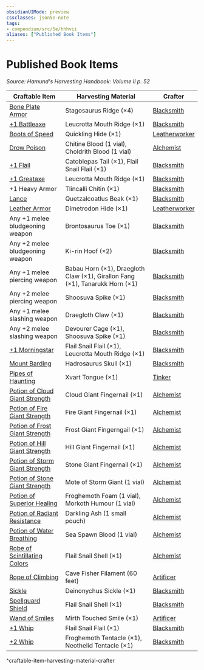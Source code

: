 ```yaml
---
obsidianUIMode: preview
cssclasses: json5e-note
tags:
- compendium/src/5e/hhhvii
aliases: ["Published Book Items"]
---
```

# Published Book Items
*Source: Hamund's Harvesting Handbook: Volume II p. 52* 

| Craftable Item | Harvesting Material | Crafter |
|----------------|---------------------|---------|
| [Bone Plate Armor](compendium/items/bone-plate-armor-hhhvii.md) | Stagosaurus Ridge (×4) | [Blacksmith](compendium/optional-features/blacksmith-hhhvi.md) |
| [+1 Battleaxe](compendium/items/1-weapon.md) | Leucrotta Mouth Ridge (×1) | [Blacksmith](compendium/optional-features/blacksmith-hhhvi.md) |
| [Boots of Speed](compendium/items/boots-of-speed.md) | Quickling Hide (×1) | [Leatherworker](compendium/optional-features/leatherworker-hhhvi.md) |
| [Drow Poison](compendium/items/drow-poison.md) | Chitine Blood (1 vial), Choldrith Blood (1 vial) | [Alchemist](compendium/optional-features/alchemist-hhhvi.md) |
| [+1 Flail](compendium/items/1-weapon.md) | Catoblepas Tail (×1), Flail Snail Flail (×1) | [Blacksmith](compendium/optional-features/blacksmith-hhhvi.md) |
| [+1 Greataxe](compendium/items/1-weapon.md) | Leucrotta Mouth Ridge (×1) | [Blacksmith](compendium/optional-features/blacksmith-hhhvi.md) |
| +1 Heavy Armor | Tlincalli Chitin (×1) | [Blacksmith](compendium/optional-features/blacksmith-hhhvi.md) |
| [Lance](compendium/items/lance.md) | Quetzalcoatlus Beak (×1) | [Blacksmith](compendium/optional-features/blacksmith-hhhvi.md) |
| [Leather Armor](compendium/items/leather-armor.md) | Dimetrodon Hide (×1) | [Leatherworker](compendium/optional-features/leatherworker-hhhvi.md) |
| Any +1 melee bludgeoning weapon | Brontosaurus Toe (×1) | [Blacksmith](compendium/optional-features/blacksmith-hhhvi.md) |
| Any +2 melee bludgeoning weapon | Ki-rin Hoof (×2) | [Blacksmith](compendium/optional-features/blacksmith-hhhvi.md) |
| Any +1 melee piercing weapon | Babau Horn (×1), Draegloth Claw (×1), Girallon Fang (×1), Tanarukk Horn (×1) | [Blacksmith](compendium/optional-features/blacksmith-hhhvi.md) |
| Any +2 melee piercing weapon | Shoosuva Spike (×1) | [Blacksmith](compendium/optional-features/blacksmith-hhhvi.md) |
| Any +1 melee slashing weapon | Draegloth Claw (×1) | [Blacksmith](compendium/optional-features/blacksmith-hhhvi.md) |
| Any +2 melee slashing weapon | Devourer Cage (×1), Shoosuva Spike (×1) | [Blacksmith](compendium/optional-features/blacksmith-hhhvi.md) |
| [+1 Morningstar](compendium/items/1-weapon.md) | Flail Snail Flail (×1), Leucrotta Mouth Ridge (×1) | [Blacksmith](compendium/optional-features/blacksmith-hhhvi.md) |
| [Mount Barding](compendium/items/barding.md) | Hadrosaurus Skull (×1) | [Blacksmith](compendium/optional-features/blacksmith-hhhvi.md) |
| [Pipes of Haunting](compendium/items/pipes-of-haunting.md) | Xvart Tongue (×1) | [Tinker](compendium/optional-features/tinker-hhhvi.md) |
| [Potion of Cloud Giant Strength](compendium/items/potion-of-cloud-giant-strength.md) | Cloud Giant Fingernail (×1) | [Alchemist](compendium/optional-features/alchemist-hhhvi.md) |
| [Potion of Fire Giant Strength](compendium/items/potion-of-fire-giant-strength.md) | Fire Giant Fingernail (×1) | [Alchemist](compendium/optional-features/alchemist-hhhvi.md) |
| [Potion of Frost Giant Strength](compendium/items/potion-of-frost-giant-strength.md) | Frost Giant Fingerngail (×1) | [Alchemist](compendium/optional-features/alchemist-hhhvi.md) |
| [Potion of Hill Giant Strength](compendium/items/potion-of-hill-giant-strength.md) | Hill Giant Fingernail (×1) | [Alchemist](compendium/optional-features/alchemist-hhhvi.md) |
| [Potion of Storm Giant Strength](compendium/items/potion-of-storm-giant-strength.md) | Stone Giant Fingernail (×1) | [Alchemist](compendium/optional-features/alchemist-hhhvi.md) |
| [Potion of Stone Giant Strength](compendium/items/potion-of-stone-giant-strength.md) | Mote of Storm Giant (1 vial) | [Alchemist](compendium/optional-features/alchemist-hhhvi.md) |
| [Potion of Superior Healing](compendium/items/potion-of-superior-healing.md) | Froghemoth Foam (1 vial), Morkoth Humour (1 vial) | [Alchemist](compendium/optional-features/alchemist-hhhvi.md) |
| [Potion of Radiant Resistance](compendium/items/potion-of-radiant-resistance.md) | Darkling Ash (1 small pouch) | [Alchemist](compendium/optional-features/alchemist-hhhvi.md) |
| [Potion of Water Breathing](compendium/items/potion-of-water-breathing.md) | Sea Spawn Blood (1 vial) | [Alchemist](compendium/optional-features/alchemist-hhhvi.md) |
| [Robe of Scintillating Colors](compendium/items/robe-of-scintillating-colors.md) | Flail Snail Shell (×1) | [Alchemist](compendium/optional-features/alchemist-hhhvi.md) |
| [Rope of Climbing](compendium/items/rope-of-climbing.md) | Cave Fisher Filament (60 feet) | [Artificer](compendium/optional-features/artificer-hhhvi.md) |
| [Sickle](compendium/items/sickle.md) | Deinonychus Sickle (×1) | [Blacksmith](compendium/optional-features/blacksmith-hhhvi.md) |
| [Spellguard Shield](compendium/items/spellguard-shield.md) | Flail Snail Shell (×1) | [Blacksmith](compendium/optional-features/blacksmith-hhhvi.md) |
| [Wand of Smiles](compendium/items/wand-of-smiles-xge.md) | Mirth Touched Smile (×1) | [Artificer](compendium/optional-features/artificer-hhhvi.md) |
| [+1 Whip](compendium/items/1-weapon.md) | Flail Snail Flail (×1) | [Blacksmith](compendium/optional-features/blacksmith-hhhvi.md) |
| [+2 Whip](compendium/items/2-weapon.md) | Froghemoth Tentacle (×1), Neothelid Tentacle (×1) | [Blacksmith](compendium/optional-features/blacksmith-hhhvi.md) |
^craftable-item-harvesting-material-crafter